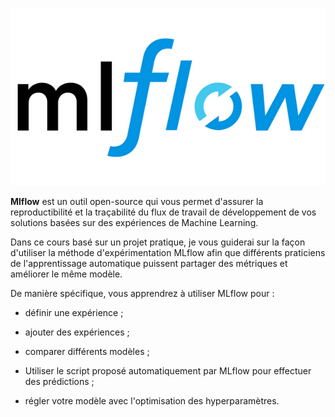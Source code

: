 ![](https://github.com/JosueAfouda/MLflow/blob/main/mlflow.jpeg)

**Mlflow** est un outil open-source qui vous permet d'assurer la reproductibilité et la traçabilité du flux de travail de développement de vos solutions basées sur des expériences de Machine Learning.

Dans ce cours basé sur un projet pratique, je vous guiderai sur la façon d'utiliser la méthode d'expérimentation MLflow afin que différents praticiens de l'apprentissage automatique puissent partager des métriques et améliorer le même modèle. 

De manière spécifique, vous apprendrez à utiliser MLflow pour :

* définir une expérience ;

* ajouter des expériences ;

* comparer différents modèles ;

* Utiliser le script proposé automatiquement par MLflow pour effectuer des prédictions ;

* régler votre modèle avec l'optimisation des hyperparamètres.
